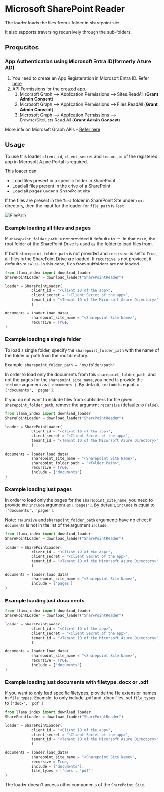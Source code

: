 # Microsoft SharePoint Reader

The loader loads the files from a folder in sharepoint site.

It also supports traversing recursively through the sub-folders.

## Prequsites

### App Authentication using Microsoft Entra ID(formerly Azure AD)

1. You need to create an App Registeration in Microsoft Entra ID. Refer [here](https://learn.microsoft.com/en-us/azure/healthcare-apis/register-application)
2. API Permissions for the created app.
   1. Micorsoft Graph --> Application Permissions --> Sites.ReadAll (**Grant Admin Consent**)
   2. Microsoft Graph --> Application Permissions --> Files.ReadAll (**Grant Admin Consent**)
   3. Microsoft Graph --> Application Permissions --> BrowserSiteLists.Read.All (**Grant Admin Consent**)

More info on Microsoft Graph APIs - [Refer here](https://learn.microsoft.com/en-us/graph/permissions-reference)

## Usage

To use this loader `client_id`, `client_secret` and `tenant_id` of the registered app in Microsoft Azure Portal is required.

This loader can:
- Load files present in a specific folder in SharePoint
- Load all files present in the drive of a SharePoint
- Load all pages under a SharePoint site


If the files are present in the `Test` folder in SharePoint Site under `root` directory, then the input for the loader for  `file_path` is `Test`

![FilePath](file_path_info.png)

### Example loading all files and pages
If `sharepoint_folder_path` is not provided it defaults to `""`. 
In that case, the root folder of the SharePoint Drive is used as the folder to load files from. 

If both `sharepoint_folder_path` is not provided and `recursive` is set to `True`, all files in the SharePoint Drive are loaded. 
If `recursive` is not provided, it defaults to `False`. In this case, files from subfolders are not loaded. 

```python
from llama_index import download_loader 
SharePointLoader = download_loader("SharePointReader")

loader = SharePointLoader(
            client_id = "<Client ID of the app>",
            client_secret = "<Client Secret of the app>",
            tenant_id = "<Tenant ID of the Micorsoft Azure Directory>"
            )

documents = loader.load_data(
            sharepoint_site_name = "<Sharepoint Site Name>",
            recursive = True,
)
```

### Example loading a single folder
To load a single folder, specify the `sharepoint_folder_path` with the name of the folder or path from the root directory. 

Example: `sharepoint_folder_path = "my/folder/path"`

In order to load only the documents from this `sharepoint_folder_path`, and not the pages for the `sharepoint_site_name`, 
you need to provide the `include` argument as `['documents']`. By default, `include` is equal to `['documents', 'pages']`.

If you do not want to include files from subfolders for the given `sharepoint_folder_path`, remove the argument `recursive` (defaults to `False`). 

```python
from llama_index import download_loader 
SharePointLoader = download_loader("SharePointReader")

loader = SharePointLoader(
            client_id = "<Client ID of the app>",
            client_secret = "<Client Secret of the app>",
            tenant_id = "<Tenant ID of the Micorsoft Azure Directory>"
            )

documents = loader.load_data(
            sharepoint_site_name = "<Sharepoint Site Name>",
            sharepoint_folder_path = "<Folder Path>",
            recursive = True,
            include = ['documents']
)
```



### Example loading just pages
In order to load only the pages for the `sharepoint_site_name`, 
you need to provide the `include` argument as `['pages']`. By default, `include` is equal to `['documents', 'pages']`.

Note: `recursive` and `sharepoint_folder_path` arguments have no effect if `documents` is not in the list of the argument `include`.

```python
from llama_index import download_loader 
SharePointLoader = download_loader("SharePointReader")

loader = SharePointLoader(
            client_id = "<Client ID of the app>",
            client_secret = "<Client Secret of the app>",
            tenant_id = "<Tenant ID of the Micorsoft Azure Directory>"
            )

documents = loader.load_data(
            sharepoint_site_name = "<Sharepoint Site Name>",
            include = ['pages']
)
```

### Example loading just documents
```python
from llama_index import download_loader 
SharePointLoader = download_loader("SharePointReader")

loader = SharePointLoader(
            client_id = "<Client ID of the app>",
            client_secret = "<Client Secret of the app>",
            tenant_id = "<Tenant ID of the Micorsoft Azure Directory>"
            )

documents = loader.load_data(
            sharepoint_site_name = "<Sharepoint Site Name>",
            recursive = True,
            include = ['documents']
)
```

### Example loading just documents with filetype .docx or .pdf

If you want to only load specific filetypes, provide the file extension names in `file_types`. 
Example: to only include .pdf and .docx files, set `file_types` to `['docx', 'pdf']`

```python
from llama_index import download_loader 
SharePointLoader = download_loader("SharePointReader")

loader = SharePointLoader(
            client_id = "<Client ID of the app>",
            client_secret = "<Client Secret of the app>",
            tenant_id = "<Tenant ID of the Micorsoft Azure Directory>"
            )

documents = loader.load_data(
            sharepoint_site_name = "<Sharepoint Site Name>",
            recursive = True,
            include = ['documents'],
            file_types = ['docx', 'pdf']
)
```

The loader doesn't access other components of the `SharePoint Site`.

